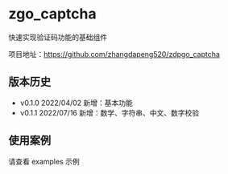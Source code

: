 # zgo_captcha

快速实现验证码功能的基础组件

项目地址：https://github.com/zhangdapeng520/zdpgo_captcha

## 版本历史

- v0.1.0 2022/04/02 新增：基本功能
- v0.1.1 2022/07/16 新增：数学、字符串、中文、数字校验

## 使用案例

请查看 examples 示例